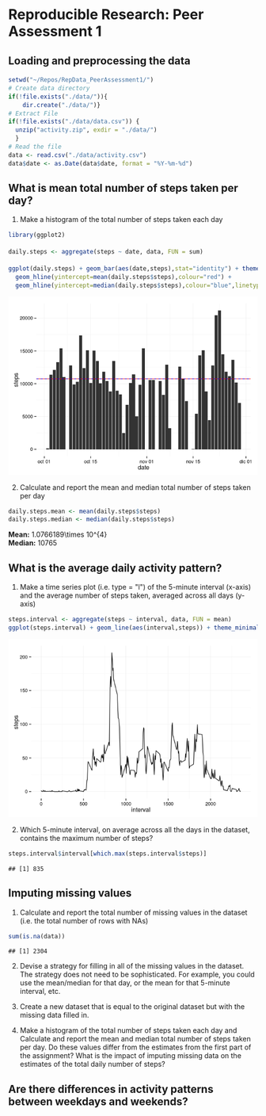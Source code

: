 # Reproducible Research: Peer Assessment 1


## Loading and preprocessing the data

```r
setwd("~/Repos/RepData_PeerAssessment1/")
# Create data directory
if(!file.exists("./data/")){
    dir.create("./data/")}
# Extract File
if(!file.exists("./data/data.csv")) {
  unzip("activity.zip", exdir = "./data/") 
  }
# Read the file
data <- read.csv("./data/activity.csv")
data$date <- as.Date(data$date, format = "%Y-%m-%d")
```

## What is mean total number of steps taken per day?

1. Make a histogram of the total number of steps taken each day

```r
library(ggplot2)

daily.steps <- aggregate(steps ~ date, data, FUN = sum)

ggplot(daily.steps) + geom_bar(aes(date,steps),stat="identity") + theme_minimal() + 
  geom_hline(yintercept=mean(daily.steps$steps),colour="red") + 
  geom_hline(yintercept=median(daily.steps$steps),colour="blue",linetype = "dashed")  
```

![](PA1_template_files/figure-html/unnamed-chunk-2-1.png) 

2. Calculate and report the mean and median total number of steps taken per day

```r
daily.steps.mean <- mean(daily.steps$steps)
daily.steps.median <- median(daily.steps$steps)
```
**Mean:** 1.0766189\times 10^{4}  
**Median:** 10765


## What is the average daily activity pattern?
1. Make a time series plot (i.e. type = "l") of the 5-minute interval (x-axis) and the average number of steps taken, averaged across all days (y-axis)

```r
steps.interval <- aggregate(steps ~ interval, data, FUN = mean)
ggplot(steps.interval) + geom_line(aes(interval,steps)) + theme_minimal()
```

![](PA1_template_files/figure-html/unnamed-chunk-4-1.png) 

2. Which 5-minute interval, on average across all the days in the dataset, contains the maximum number of steps?

```r
steps.interval$interval[which.max(steps.interval$steps)]
```

```
## [1] 835
```

## Imputing missing values

1. Calculate and report the total number of missing values in the dataset (i.e. the total number of rows with NAs)

```r
sum(is.na(data))
```

```
## [1] 2304
```

2. Devise a strategy for filling in all of the missing values in the dataset. The strategy does not need to be sophisticated. For example, you could use the mean/median for that day, or the mean for that 5-minute interval, etc.



3. Create a new dataset that is equal to the original dataset but with the missing data filled in.

4. Make a histogram of the total number of steps taken each day and Calculate and report the mean and median total number of steps taken per day. Do these values differ from the estimates from the first part of the assignment? What is the impact of imputing missing data on the estimates of the total daily number of steps?


## Are there differences in activity patterns between weekdays and weekends?
